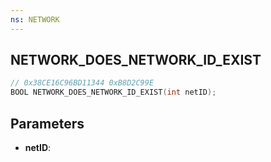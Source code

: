 ```yaml
---
ns: NETWORK
---
```

## NETWORK_DOES_NETWORK_ID_EXIST

```c
// 0x38CE16C96BD11344 0xB8D2C99E
BOOL NETWORK_DOES_NETWORK_ID_EXIST(int netID);
```

## Parameters
* **netID**:

